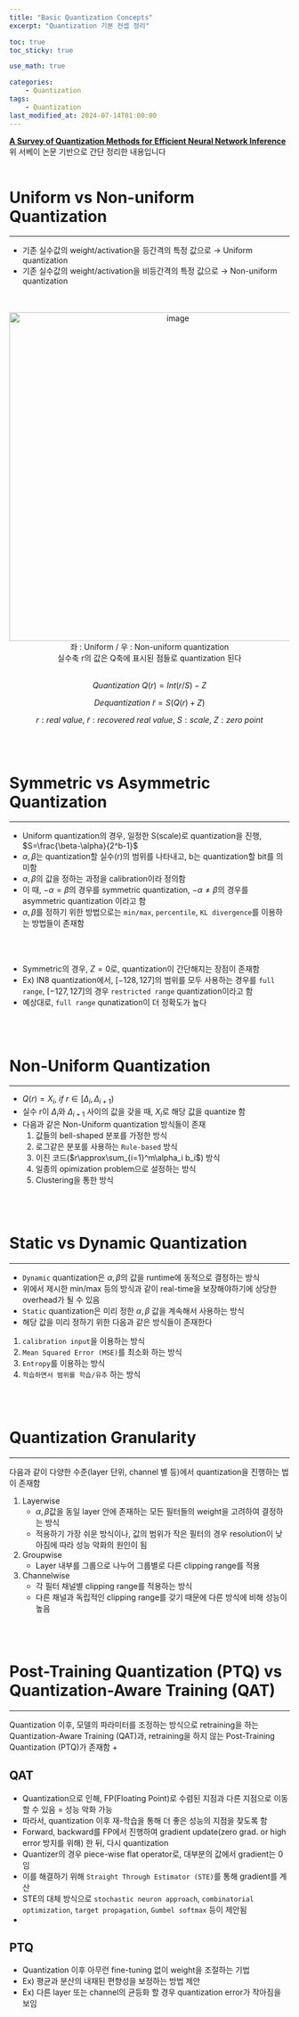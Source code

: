 ```yaml
---
title: "Basic Quantization Concepts"
excerpt: "Quantization 기본 컨셉 정리"

toc: true
toc_sticky: true

use_math: true

categories:
    - Quantization
tags:
    - Quantization
last_modified_at: 2024-07-14T01:00:00
---
```


<!--bundle exec jekyll serve : 임시 확인-->

**[A Survey of Quantization Methods for Efficient
Neural Network Inference](https://arxiv.org/abs/2103.13630)**<br>
위 서베이 논문 기반으로 간단 정리한 내용입니다
<br>
<br>

# Uniform vs Non-uniform Quantization
---
+ 기존 실수값의 weight/activation을 등간격의 특정 값으로 $\rightarrow$ Uniform quantization
+ 기존 실수값의 weight/activation을 비등간격의 특정 값으로 $\rightarrow$ Non-uniform quantization 
<br>
<br>

<center><img width="590" alt="image" src="https://github.com/user-attachments/assets/c3069942-331a-4675-8294-09d5b8261115">
</center>
<center>
좌 : Uniform / 우 : Non-uniform quantization<br>
실수축 r의 값은 Q축에 표시된 점들로 quantization 된다
</center>
<br>

$$
Quantization\ Q(r) = Int(r/S)-Z
$$

$$
Dequantization\ \tilde{r} = S(Q(r)+Z)
$$

$$
r:real\ value,\ \tilde{r}:recovered\ real\ value,\ S:scale,\ Z:zero\ point
$$

<br>
<br>

# Symmetric vs Asymmetric Quantization
---
+ Uniform quantization의 경우, 일정한 S(scale)로 quantization을 진행, $S=\frac{\beta-\alpha}{2^b-1}$
+ $\alpha, \beta$는 quantization할 실수(r)의 범위를 나타내고, b는 quantization할 bit를 의미함
+ $\alpha,\beta$의 값을 정하는 과정을 calibration이라 정의함
+ 이 때, $-\alpha=\beta$의 경우를 symmetric quantization, $-\alpha\neq\beta$의 경우를 asymmetric quantization 이라고 함
+ $\alpha,\beta$를 정하기 위한 방법으로는 `min/max`, `percentile`, `KL divergence`를 이용하는 방법들이 존재함
<br>
<br>

+ Symmetric의 경우, $Z=0$로, quantization이 간단해지는 장점이 존재함
+ Ex) IN8 quantization에서, $[-128,127]$의 범위를 모두 사용하는 경우를 `full range`, $[-127,127]$의 경우 `restricted range` quantization이라고 함
+ 예상대로, `full range` qunatization이 더 정확도가 높다

<br>
<br>

# Non-Uniform Quantization
---
+ $Q(r)=X_i,\ if\ r\in[\Delta_i,\Delta_{i+1})$
+ 실수 r이 $\Delta_i$와 $\Delta_{i+1}$ 사이의 값을 갖을 때, $X_i$로 해당 값을 quantize 함
+ 다음과 같은 Non-Uniform quantization 방식들이 존재
    1. 값들의 bell-shaped 분포를 가정한 방식
    2. 로그같은 분포를 사용하는 `Rule-based` 방식
    3. 이진 코드($r\approx\sum_{i=1}^m\alpha_i b_i$) 방식
    4. 일종의 opimization problem으로 설정하는 방식
    5. Clustering을 통한 방식

<br>
<br>

# Static vs Dynamic Quantization
---
+ `Dynamic` quantization은 $\alpha, \beta$의 값을 runtime에 동적으로 결정하는 방식
+ 위에서 제시한 min/max 등의 방식과 같이 real-time을 보장해야하기에 상당한 overhead가 될 수 있음
+ `Static` quantization은 미리 정한 $\alpha, \beta$ 값을 계속해서 사용하는 방식
+ 해당 값을 미리 정하기 위한 다음과 같은 방식들이 존재한다
1. `calibration input`을 이용하는 방식
2. `Mean Squared Error (MSE)`를 최소화 하는 방식
3. `Entropy`를 이용하는 방식
4. `학습하면서 범위를 학습/유추` 하는 방식<br>

<br>
<br>

# Quantization Granularity
---
다음과 같이 다양한 수준(layer 단위, channel 별 등)에서 quantization을 진행하는 법이 존재함
1. Layerwise
    + $\alpha, \beta$값을 동일 layer 안에 존재하는 모든 필터들의 weight을 고려하여 결정하는 방식
    + 적용하기 가장 쉬운 방식이나, 값의 범위가 작은 필터의 경우 resolution이 낮아짐에 따라 성능 악화의 원인이 됨
2. Groupwise
    + Layer 내부를 그룹으로 나누어 그룹별로 다른 clipping range를 적용
3. Channelwise
    + 각 필터 채널별 clipping range를 적용하는 방식
    + 다른 채널과 독립적인 clipping range를 갖기 때문에 다른 방식에 비해 성능이 높음

<br>
<br>

# Post-Training Quantization (PTQ) vs Quantization-Aware Training (QAT)
---
Quantization 이후, 모델의 파라미터를 조정하는 방식으로 retraining을 하는 Quantization-Aware Training (QAT)과, retraining을 하지 않는 Post-Training Quantization (PTQ)가 존재함
+ 
## QAT
+ Quantization으로 인해, FP(Floating Point)로 수렴된 지점과 다른 지점으로 이동할 수 있음 = 성능 악화 가능
+ 따라서, quantization 이후 재-학습을 통해 더 좋은 성능의 지점을 찾도록 함
+ Forward, backward를 FP에서 진행하여 gradient update(zero grad. or high error 방지를 위해) 한 뒤, 다시 quantization
+ Quantizer의 경우 piece-wise flat operator로, 대부분의 값에서 gradient는 0임
+ 이를 해결하기 위해 `Straight Through Estimator (STE)`를 통해 gradient를 계산
+ STE의 대체 방식으로 `stochastic neuron approach`, `combinatorial optimization`, `target propagation`, `Gumbel softmax` 등이 제안됨
+ 
## PTQ
+ Quantization 이후 아무런 fine-tuning 없이 weight을 조절하는 기법
+ Ex) 평균과 분산의 내재된 편향성을 보정하는 방법 제안
+ Ex) 다른 layer 또는 channel의 균등화 할 경우 quantization error가 작아짐을 보임